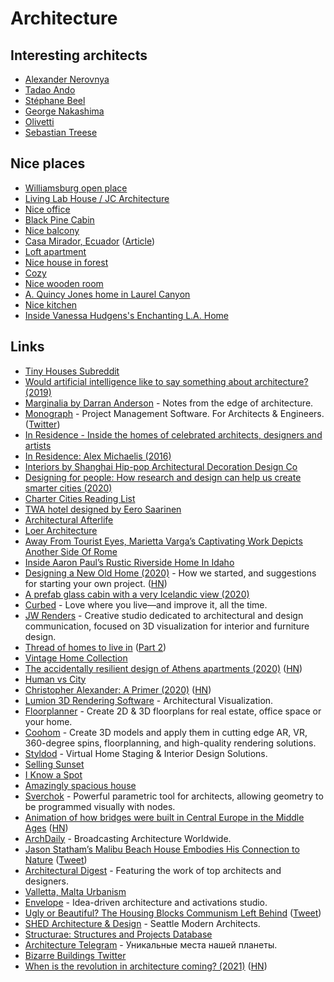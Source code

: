 # Architecture

## Interesting architects

- [Alexander Nerovnya](https://www.instagram.com/alex_nerovnya/)
- [Tadao Ando](https://en.wikipedia.org/wiki/Tadao_Ando)
- [Stéphane Beel](http://www.stephanebeel.com/index.html)
- [George Nakashima](https://nakashimawoodworkers.com/)
- [Olivetti](https://twitter.com/danrubin/status/1365899422698270721)
- [Sebastian Treese](https://twitter.com/SCP_Hughes/status/1383028013156200448)

## Nice places

- [Williamsburg open place](https://twitter.com/madelinebilis/status/1327380099147165697)
- [Living Lab House / JC Architecture](https://www.archdaily.com/923076/living-lab-house-jc-architecture)
- [Nice office](https://twitter.com/alexhaobao/status/1388332873309061124)
- [Black Pine Cabin](https://www.shedbuilt.com/portfolio/black-pine-cabin/)
- [Nice balcony](https://twitter.com/aeduhm/status/1398740225954824196)
- [Casa Mirador, Ecuador](https://twitter.com/PottsJustin/status/1424418932618825738) ([Article](https://www.dezeen.com/2021/06/20/rama-estudio-casa-mirador-ecuador/))
- [Loft apartment](https://twitter.com/3dLooks/status/1431268673415749639)
- [Nice house in forest](https://twitter.com/nickcammarata/status/1437477973381292036)
- [Cozy](https://twitter.com/uchilka_nastya/status/1438252274111946767)
- [Nice wooden room](https://twitter.com/dimillian/status/1438159663925800965)
- [A. Quincy Jones home in Laurel Canyon](https://twitter.com/tylerwatamanuk/status/1445444405381320712)
- [Nice kitchen](https://twitter.com/kelseymwhelan/status/1447229740725661709)
- [Inside Vanessa Hudgens's Enchanting L.A. Home](https://www.youtube.com/watch?v=Axg27gwEqCE)

## Links

- [Tiny Houses Subreddit](https://www.reddit.com/r/tinyhouses)
- [Would artificial intelligence like to say something about architecture? (2019)](https://archinect.com/news/article/150133371/would-artificial-intelligence-like-to-say-something-about-architecture)
- [Marginalia by Darran Anderson](https://www.patreon.com/oniropolis) - Notes from the edge of architecture.
- [Monograph](https://monograph.io/) - Project Management Software. For Architects & Engineers. ([Twitter](https://twitter.com/MonographHQ))
- [In Residence - Inside the homes of celebrated architects, designers and artists](https://www.youtube.com/playlist?list=PLuu-TPQ2CJp3DofoAWABBgTHoMvcADp7x)
- [In Residence: Alex Michaelis (2016)](https://www.youtube.com/watch?v=ziZ_tTvtk1k)
- [Interiors by Shanghai Hip-pop Architectural Decoration Design Co](http://www.hippop-sh.cn/)
- [Designing for people: How research and design can help us create smarter cities (2020)](https://marisamorby.com/designing-cities-for-people)
- [Charter Cities Reading List](https://www.chartercitiesinstitute.org/reading)
- [TWA hotel designed by Eero Saarinen](https://twitter.com/karrisaarinen/status/1216773664823300097)
- [Architectural Afterlife](https://architecturalafterlife.com/)
- [Loer Architecture](https://loerarchitecten.com/)
- [Away From Tourist Eyes, Marietta Varga’s Captivating Work Depicts Another Side Of Rome](https://www.ignant.com/2020/02/20/away-from-tourist-eyes-marietta-vargas-captivating-work-depicts-another-side-of-rome/)
- [Inside Aaron Paul’s Rustic Riverside Home In Idaho](https://www.youtube.com/watch?v=D-qQneOnJl0)
- [Designing a New Old Home (2020)](https://medium.com/@simon.sarris/designing-a-new-old-home-part-1-cf298b58ed41) - How we started, and suggestions for starting your own project. ([HN](https://news.ycombinator.com/item?id=23881363))
- [A prefab glass cabin with a very Icelandic view (2020)](https://www.curbed.com/2020/5/12/21255300/glass-cabins-iceland-retreat-ood-house)
- [Curbed](https://www.curbed.com/) - Love where you live—and improve it, all the time.
- [JW Renders](https://www.jwrenders.com/about) - Creative studio dedicated to architectural and design communication, focused on 3D visualization for interior and furniture design.
- [Thread of homes to live in](https://twitter.com/marty/status/1217874823898116096) ([Part 2](https://twitter.com/gonsanchezs/status/1265091312946118656))
- [Vintage Home Collection](https://vintagehomecollection.tumblr.com/)
- [The accidentally resilient design of Athens apartments (2020)](https://www.bloomberg.com/news/features/2020-07-15/the-design-history-of-athens-iconic-apartments) ([HN](https://news.ycombinator.com/item?id=23843813))
- [Human vs City](https://www.behance.net/gallery/80246913/HUMAN-vs-CITY-CHONGQING)
- [Christopher Alexander: A Primer (2020)](https://www.youtube.com/watch?v=XLsTZXT0FlM) ([HN](https://news.ycombinator.com/item?id=24033936))
- [Lumion 3D Rendering Software](https://lumion.com/) - Architectural Visualization.
- [Floorplanner](https://floorplanner.com/) - Create 2D & 3D floorplans for real estate, office space or your home.
- [Coohom](https://www.coohom.com/) - Create 3D models and apply them in cutting edge AR, VR, 360-degree spins, floorplanning, and high-quality rendering solutions.
- [Styldod](https://www.styldod.com/) - Virtual Home Staging & Interior Design Solutions.
- [Selling Sunset](https://iknowaspot.substack.com/p/-selling-sunset)
- [I Know a Spot](https://iknowaspot.substack.com/)
- [Amazingly spacious house](https://twitter.com/ariel_n/status/1261038889466130433)
- [Sverchok](https://github.com/nortikin/sverchok) - Powerful parametric tool for architects, allowing geometry to be programmed visually with nodes.
- [Animation of how bridges were built in Central Europe in the Middle Ages](https://www.youtube.com/watch?v=nJgD6gyi0Wk) ([HN](https://news.ycombinator.com/item?id=24798302))
- [ArchDaily](https://www.archdaily.com/) - Broadcasting Architecture Worldwide.
- [Jason Statham’s Malibu Beach House Embodies His Connection to Nature](https://www.architecturaldigest.com/story/jason-statham-malibu-house) ([Tweet](https://twitter.com/chexee/status/1366407294829748226))
- [Architectural Digest](https://www.architecturaldigest.com/) - Featuring the work of top architects and designers.
- [Valletta, Malta Urbanism](https://twitter.com/SCP_Hughes/status/1370413685798277134)
- [Envelope](https://envelopead.com/) - Idea-driven architecture and activations studio.
- [Ugly or Beautiful? The Housing Blocks Communism Left Behind](https://www.wired.com/story/communist-housing-blocks-gallery/) ([Tweet](https://twitter.com/WIRED/status/1378918910112727042))
- [SHED Architecture & Design](https://www.shedbuilt.com/) - Seattle Modern Architects.
- [Structurae: Structures and Projects Database](https://structurae.net/en/structures/)
- [Architecture Telegram](https://t.me/Architecture2021) - Уникальные места нашей планеты.
- [Bizarre Buildings Twitter](https://twitter.com/BizarreBuiIding)
- [When is the revolution in architecture coming? (2021)](https://www.currentaffairs.org/2021/04/when-is-the-revolution-in-architecture-coming) ([HN](https://news.ycombinator.com/item?id=29155987))
